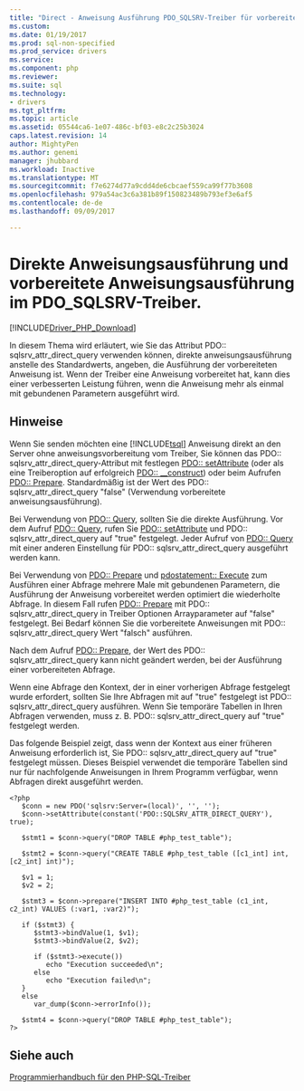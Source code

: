 ```yaml
---
title: "Direct - Anweisung Ausführung PDO_SQLSRV-Treiber für vorbereitete Anweisungen | Microsoft Docs"
ms.custom: 
ms.date: 01/19/2017
ms.prod: sql-non-specified
ms.prod_service: drivers
ms.service: 
ms.component: php
ms.reviewer: 
ms.suite: sql
ms.technology:
- drivers
ms.tgt_pltfrm: 
ms.topic: article
ms.assetid: 05544ca6-1e07-486c-bf03-e8c2c25b3024
caps.latest.revision: 14
author: MightyPen
ms.author: genemi
manager: jhubbard
ms.workload: Inactive
ms.translationtype: MT
ms.sourcegitcommit: f7e6274d77a9cdd4de6cbcaef559ca99f77b3608
ms.openlocfilehash: 979a54ac3c6a381b89f150823489b793ef3e6af5
ms.contentlocale: de-de
ms.lasthandoff: 09/09/2017

---
```

# <a name="direct-statement-execution-and-prepared-statement-execution-in-the-pdosqlsrv-driver"></a>Direkte Anweisungsausführung und vorbereitete Anweisungsausführung im PDO_SQLSRV-Treiber.
[!INCLUDE[Driver_PHP_Download](../../includes/driver_php_download.md)]

In diesem Thema wird erläutert, wie Sie das Attribut PDO:: sqlsrv_attr_direct_query verwenden können, direkte anweisungsausführung anstelle des Standardwerts, angeben, die Ausführung der vorbereiteten Anweisung ist.  Wenn der Treiber eine Anweisung vorbereitet hat, kann dies einer verbesserten Leistung führen, wenn die Anweisung mehr als einmal mit gebundenen Parametern ausgeführt wird.  
  
## <a name="remarks"></a>Hinweise  
Wenn Sie senden möchten eine [!INCLUDE[tsql](../../includes/tsql_md.md)] Anweisung direkt an den Server ohne anweisungsvorbereitung vom Treiber, Sie können das PDO:: sqlsrv_attr_direct_query-Attribut mit festlegen [PDO:: setAttribute](../../connect/php/pdo-setattribute.md) (oder als eine Treiberoption auf erfolgreich [PDO:: __construct](../../connect/php/pdo-construct.md)) oder beim Aufrufen [PDO:: Prepare](../../connect/php/pdo-prepare.md). Standardmäßig ist der Wert des PDO:: sqlsrv_attr_direct_query "false" (Verwendung vorbereitete anweisungsausführung).  
  
Bei Verwendung von [PDO:: Query](../../connect/php/pdo-query.md), sollten Sie die direkte Ausführung. Vor dem Aufruf [PDO:: Query](../../connect/php/pdo-query.md), rufen Sie [PDO:: setAttribute](../../connect/php/pdo-setattribute.md) und PDO:: sqlsrv_attr_direct_query auf "true" festgelegt.  Jeder Aufruf von [PDO:: Query](../../connect/php/pdo-query.md) mit einer anderen Einstellung für PDO:: sqlsrv_attr_direct_query ausgeführt werden kann.  
  
Bei Verwendung von [PDO:: Prepare](../../connect/php/pdo-prepare.md) und [pdostatement:: Execute](../../connect/php/pdostatement-execute.md) zum Ausführen einer Abfrage mehrere Male mit gebundenen Parametern, die Ausführung der Anweisung vorbereitet werden optimiert die wiederholte Abfrage.  In diesem Fall rufen [PDO:: Prepare](../../connect/php/pdo-prepare.md) mit PDO:: sqlsrv_attr_direct_query in Treiber Optionen Arrayparameter auf "false" festgelegt. Bei Bedarf können Sie die vorbereitete Anweisungen mit PDO:: sqlsrv_attr_direct_query Wert "falsch" ausführen.  
  
Nach dem Aufruf [PDO:: Prepare](../../connect/php/pdo-prepare.md), der Wert des PDO:: sqlsrv_attr_direct_query kann nicht geändert werden, bei der Ausführung einer vorbereiteten Abfrage.  
  
Wenn eine Abfrage den Kontext, der in einer vorherigen Abfrage festgelegt wurde erfordert, sollten Sie Ihre Abfragen mit auf "true" festgelegt ist PDO:: sqlsrv_attr_direct_query ausführen. Wenn Sie temporäre Tabellen in Ihren Abfragen verwenden, muss z. B. PDO:: sqlsrv_attr_direct_query auf "true" festgelegt werden.  
  
Das folgende Beispiel zeigt, dass wenn der Kontext aus einer früheren Anweisung erforderlich ist, Sie PDO:: sqlsrv_attr_direct_query auf "true" festgelegt müssen.  Dieses Beispiel verwendet die temporäre Tabellen sind nur für nachfolgende Anweisungen in Ihrem Programm verfügbar, wenn Abfragen direkt ausgeführt werden.  
  
```  
<?php  
   $conn = new PDO('sqlsrv:Server=(local)', '', '');  
   $conn->setAttribute(constant('PDO::SQLSRV_ATTR_DIRECT_QUERY'), true);  
  
   $stmt1 = $conn->query("DROP TABLE #php_test_table");  
  
   $stmt2 = $conn->query("CREATE TABLE #php_test_table ([c1_int] int, [c2_int] int)");  
  
   $v1 = 1;  
   $v2 = 2;  
  
   $stmt3 = $conn->prepare("INSERT INTO #php_test_table (c1_int, c2_int) VALUES (:var1, :var2)");  
  
   if ($stmt3) {  
      $stmt3->bindValue(1, $v1);  
      $stmt3->bindValue(2, $v2);  
  
      if ($stmt3->execute())  
         echo "Execution succeeded\n";       
      else  
         echo "Execution failed\n";  
   }  
   else  
      var_dump($conn->errorInfo());  
  
   $stmt4 = $conn->query("DROP TABLE #php_test_table");  
?>  
```  
  
## <a name="see-also"></a>Siehe auch  
[Programmierhandbuch für den PHP-SQL-Treiber](../../connect/php/programming-guide-for-php-sql-driver.md)
  

